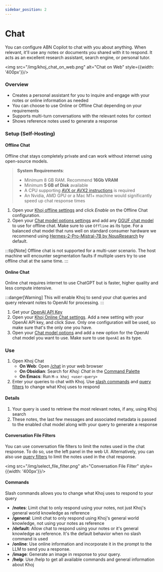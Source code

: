 ```yaml
---
sidebar_position: 2
---
```


# Chat

You can configure ABN Copilot to chat with you about anything. When relevant, it'll use any notes or documents you shared with it to respond. It acts as an excellent research assistant, search engine, or personal tutor.

<img src="/img/khoj_chat_on_web.png" alt="Chat on Web" style={{width: '400px'}}/>

### Overview
- Creates a personal assistant for you to inquire and engage with your notes or online information as needed
- You can choose to use Online or Offline Chat depending on your requirements
- Supports multi-turn conversations with the relevant notes for context
- Shows reference notes used to generate a response

### Setup (Self-Hosting)
#### Offline Chat
Offline chat stays completely private and can work without internet using open-source models.

> **System Requirements**:
>  - Minimum 8 GB RAM. Recommend **16Gb VRAM**
>  - Minimum **5 GB of Disk** available
>  - A CPU supporting [AVX or AVX2 instructions](https://en.wikipedia.org/wiki/Advanced_Vector_Extensions) is required
>  - An Nvidia, AMD GPU or a Mac M1+ machine would significantly speed up chat response times

1. Open your [Khoj offline settings](http://localhost:42110/server/admin/database/offlinechatprocessorconversationconfig/) and click *Enable* on the Offline Chat configuration.
2. Open your [Chat model options settings](http://localhost:42110/server/admin/database/chatmodeloptions/) and add any [GGUF chat model](https://huggingface.co/models?library=gguf) to use for offline chat. Make sure to use `Offline` as its type. For a balanced chat model that runs well on standard consumer hardware we recommend using [Hermes-2-Pro-Mistral-7B by NousResearch](https://huggingface.co/NousResearch/Hermes-2-Pro-Mistral-7B-GGUF) by default.


:::tip[Note]
Offline chat is not supported for a multi-user scenario. The host machine will encounter segmentation faults if multiple users try to use offline chat at the same time.
:::

#### Online Chat
Online chat requires internet to use ChatGPT but is faster, higher quality and less compute intensive.

:::danger[Warning]
This will enable Khoj to send your chat queries and query relevant notes to OpenAI for processing.
:::

1. Get your [OpenAI API Key](https://platform.openai.com/account/api-keys)
2. Open your [Khoj Online Chat settings](http://localhost:42110/server/admin/database/openaiprocessorconversationconfig/). Add a new setting with your OpenAI API key, and click *Save*. Only one configuration will be used, so make sure that's the only one you have.
3. Open your [Chat model options](http://localhost:42110/server/admin/database/chatmodeloptions/) and add a new option for the OpenAI chat model you want to use. Make sure to use `OpenAI` as its type.

### Use
1. Open Khoj Chat
    - **On Web**: Open [/chat](https://app.khoj.dev/chat) in your web browser
    - **On Obsidian**: Search for *Khoj: Chat* in the [Command Palette](https://help.obsidian.md/Plugins/Command+palette)
    - **On Emacs**: Run `M-x khoj <user-query>`
2. Enter your queries to chat with Khoj. Use [slash commands](#commands) and [query filters](/miscellaneous/advanced#query-filters) to change what Khoj uses to respond


#### Details
1. Your query is used to retrieve the most relevant notes, if any, using Khoj search
2. These notes, the last few messages and associated metadata is passed to the enabled chat model along with your query to generate a response

#### Conversation File Filters
You can use conversation file filters to limit the notes used in the chat response. To do so, use the left panel in the web UI. Alternatively, you can also use [query filters](/miscellaneous/advanced#query-filters) to limit the notes used in the chat response.

<img src="/img/select_file_filter.png" alt="Conversation File Filter" style={{width: '400px'}}/>

#### Commands
Slash commands allows you to change what Khoj uses to respond to your query
- **/notes**: Limit chat to only respond using your notes, not just Khoj's general world knowledge as reference
- **/general**: Limit chat to only respond using Khoj's general world knowledge, not using your notes as reference
- **/default**: Allow chat to respond using your notes or it's general knowledge as reference. It's the default behavior when no slash command is used
- **/online**: Use online information and incorporate it in the prompt to the LLM to send you a response.
- **/image**: Generate an image in response to your query.
- **/help**: Use /help to get all available commands and general information about Khoj
